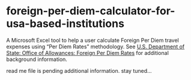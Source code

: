 # foreign-per-diem-calculator-for-usa-based-institutions
A Microsoft Excel tool to help a user calculate Foreign Per Diem travel expenses using “Per Diem Rates” methodology. See [U.S. Department of State: Office of Allowances: Foreign Per Diem Rates](https://aoprals.state.gov/content.asp?content_id=184&amp;menu_id=78) for additional background information.

read me file is pending additional information. stay tuned...
